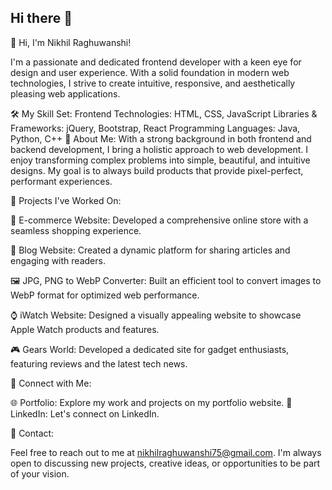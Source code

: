 ## Hi there 👋



<!--
**nikhilraghu/nikhilraghu** is a ✨ _special_ ✨ repository because its `README.md` (this file) appears on your GitHub profile.

Here are some ideas to get you started:

- 🔭 I’m currently working on ...
- 🌱 I’m currently learning ...
- 👯 I’m looking to collaborate on ...
- 🤔 I’m looking for help with ...
- 💬 Ask me about ...
- 📫 How to reach me: ...
- 😄 Pronouns: ...
- ⚡ Fun fact: ...
-->



👋 Hi, I'm Nikhil Raghuwanshi!

I'm a passionate and dedicated frontend developer with a keen eye for design and user experience. With a solid foundation in modern web technologies, I strive to create intuitive, responsive, and aesthetically pleasing web applications.

🛠️ My Skill Set:
Frontend Technologies: HTML, CSS, JavaScript
Libraries & Frameworks: jQuery, Bootstrap, React
Programming Languages: Java, Python, C++
🌟 About Me:
With a strong background in both frontend and backend development, I bring a holistic approach to web development. I enjoy transforming complex problems into simple, beautiful, and intuitive designs. My goal is to always build products that provide pixel-perfect, performant experiences.

💼 Projects I've Worked On:

🛒 E-commerce Website: Developed a comprehensive online store with a seamless shopping experience.

📝 Blog Website: Created a dynamic platform for sharing articles and engaging with readers.

🖼️ JPG, PNG to WebP Converter: Built an efficient tool to convert images to WebP format for optimized web performance.

⌚ iWatch Website: Designed a visually appealing website to showcase Apple Watch products and features.

🎮 Gears World: Developed a dedicated site for gadget enthusiasts, featuring reviews and the latest tech news.

🔗 Connect with Me:

🌐 Portfolio: Explore my work and projects on my portfolio website.
💼 LinkedIn: Let's connect on LinkedIn.

📧 Contact:

Feel free to reach out to me at nikhilraghuwanshi75@gmail.com. I'm always open to discussing new projects, creative ideas, or opportunities to be part of your vision.
